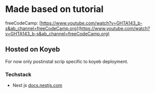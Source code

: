 # Made based on tutorial

freeCodeCamp: [https://www.youtube.com/watch?v=GHTA143_b-s&ab_channel=freeCodeCamp.org](https://www.youtube.com/watch?v=GHTA143_b-s&ab_channel=freeCodeCamp.org)

## Hosted on Koyeb

For now only postinstal scrip specific to koyeb deployment.

### Techstack

- Nest js [docs.nestjs.com](https://docs.nestjs.com/)
